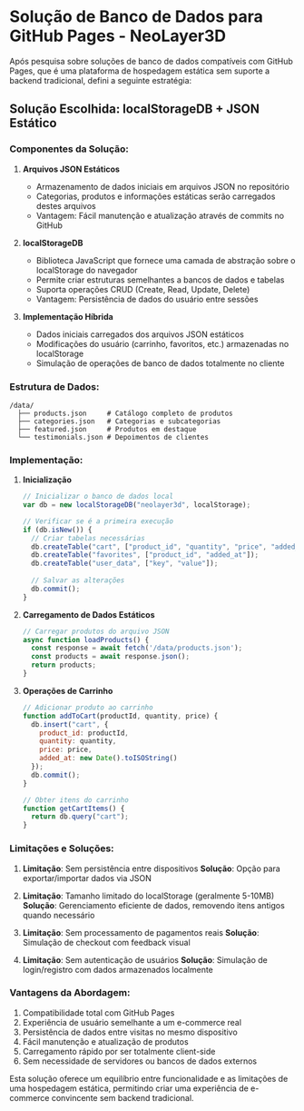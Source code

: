 # Solução de Banco de Dados para GitHub Pages - NeoLayer3D

Após pesquisa sobre soluções de banco de dados compatíveis com GitHub Pages, que é uma plataforma de hospedagem estática sem suporte a backend tradicional, defini a seguinte estratégia:

## Solução Escolhida: localStorageDB + JSON Estático

### Componentes da Solução:

1. **Arquivos JSON Estáticos**
   - Armazenamento de dados iniciais em arquivos JSON no repositório
   - Categorias, produtos e informações estáticas serão carregados destes arquivos
   - Vantagem: Fácil manutenção e atualização através de commits no GitHub

2. **localStorageDB**
   - Biblioteca JavaScript que fornece uma camada de abstração sobre o localStorage do navegador
   - Permite criar estruturas semelhantes a bancos de dados e tabelas
   - Suporta operações CRUD (Create, Read, Update, Delete)
   - Vantagem: Persistência de dados do usuário entre sessões

3. **Implementação Híbrida**
   - Dados iniciais carregados dos arquivos JSON estáticos
   - Modificações do usuário (carrinho, favoritos, etc.) armazenadas no localStorage
   - Simulação de operações de banco de dados totalmente no cliente

### Estrutura de Dados:

```
/data/
  ├── products.json     # Catálogo completo de produtos
  ├── categories.json   # Categorias e subcategorias
  ├── featured.json     # Produtos em destaque
  └── testimonials.json # Depoimentos de clientes
```

### Implementação:

1. **Inicialização**
   ```javascript
   // Inicializar o banco de dados local
   var db = new localStorageDB("neolayer3d", localStorage);
   
   // Verificar se é a primeira execução
   if (db.isNew()) {
     // Criar tabelas necessárias
     db.createTable("cart", ["product_id", "quantity", "price", "added_at"]);
     db.createTable("favorites", ["product_id", "added_at"]);
     db.createTable("user_data", ["key", "value"]);
     
     // Salvar as alterações
     db.commit();
   }
   ```

2. **Carregamento de Dados Estáticos**
   ```javascript
   // Carregar produtos do arquivo JSON
   async function loadProducts() {
     const response = await fetch('/data/products.json');
     const products = await response.json();
     return products;
   }
   ```

3. **Operações de Carrinho**
   ```javascript
   // Adicionar produto ao carrinho
   function addToCart(productId, quantity, price) {
     db.insert("cart", {
       product_id: productId,
       quantity: quantity,
       price: price,
       added_at: new Date().toISOString()
     });
     db.commit();
   }
   
   // Obter itens do carrinho
   function getCartItems() {
     return db.query("cart");
   }
   ```

### Limitações e Soluções:

1. **Limitação**: Sem persistência entre dispositivos
   **Solução**: Opção para exportar/importar dados via JSON

2. **Limitação**: Tamanho limitado do localStorage (geralmente 5-10MB)
   **Solução**: Gerenciamento eficiente de dados, removendo itens antigos quando necessário

3. **Limitação**: Sem processamento de pagamentos reais
   **Solução**: Simulação de checkout com feedback visual

4. **Limitação**: Sem autenticação de usuários
   **Solução**: Simulação de login/registro com dados armazenados localmente

### Vantagens da Abordagem:

1. Compatibilidade total com GitHub Pages
2. Experiência de usuário semelhante a um e-commerce real
3. Persistência de dados entre visitas no mesmo dispositivo
4. Fácil manutenção e atualização de produtos
5. Carregamento rápido por ser totalmente client-side
6. Sem necessidade de servidores ou bancos de dados externos

Esta solução oferece um equilíbrio entre funcionalidade e as limitações de uma hospedagem estática, permitindo criar uma experiência de e-commerce convincente sem backend tradicional.

